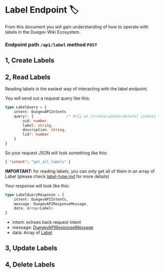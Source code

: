 # Label Endpoint 🏷️

From this document you will gain understanding of how to operate with labels in the Duegev Wiki Ecosystem.

### Endpoint path ``/api/label`` method ``POST``

## 1, Create Labels

## 2, Read Labels
Reading labels is the easiest way of interacting with the label endpoint.

You will send out a request query like this:
```Typescript
type LabelQuery = {
    intent: DuegevAPIIntents
    query?: {               /* Only at [create/update/delete] intents */
        uid: number,
        label: string,
        description: string,
        lid?: number
    }
}
```
So your request JSON will look something like this: 

```JSON
{ "intent": "get_all_labels" }
```
**IMPORTANT:** for reading labels, you can only get all of them in an array of Label (please check [label-type.md](./types/label-type.md) for more details)

Your response will look like this:
```Typescript
type LabelQueryResponse = {
    intent: DuegevAPIIntents,
    message: DuegevAPIResponseMessage,
    data: Array<Label>
}
```

- intent: echoes back request intent
- message: [DuegevAPIResponseMessage](./enums/api-response-messages.md)
- data: Array of [Label](./types/label-type.md)

## 3, Update Labels

## 4, Delete Labels